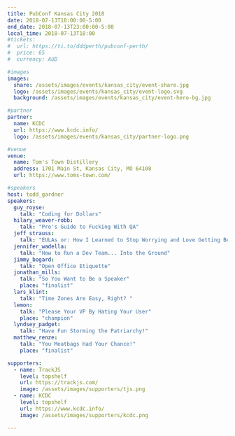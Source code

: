 ```yaml
---
title: PubConf Kansas City 2018
date: 2018-07-13T18:00:00-5:00
end_date: 2018-07-13T23:00:00-5:00
local_time: 2018-07-13T18:00
#tickets:
#  url: https://ti.to/dddperth/pubconf-perth/
#  price: 65
#  currency: AUD

#images
images:
  share: /assets/images/events/kansas_city/event-share.jpg
  logo: /assets/images/events/kansas_city/event-logo.svg
  background: /assets/images/events/kansas_city/event-hero-bg.jpg

#partner
partner:
  name: KCDC
  url: https://www.kcdc.info/
  logo: /assets/images/events/kansas_city/partner-logo.png

#venue
venue:
  name: Tom's Town Distillery
  address: 1701 Main St, Kansas City, MO 64108
  url: https://www.toms-town.com/

#speakers
host: todd_gardner
speakers:
  guy_royse:
    talk: "Coding for Dollars"
  hilary_weaver-robb:
    talk: "Pro's Guide to Fucking With QA"
  jeff_strauss:
    talk: "EULAs or: How I Learned to Stop Worrying and Love Getting Bent Over"
  jennifer_wadella:
    talk: "How to Run a Dev Team... Into the Ground"
  jimmy_bogard:
    talk: "Open Office Etiquette"
  jonathan_mills:
    talk: "So You Want to Be a Speaker"
    place: "finalist"
  lars_klint:
    talk: "Time Zones Are Easy, Right? "
  lemon:
    talk: "Please Your VP By Hating Your User"
    place: "champion"
  lyndsey_padget:
    talk: "Have Fun Storming the Patriarchy!"
  matthew_renze:
    talk: "You Meatbags Had Your Chance!"
    place: "finalist"

supporters:
  - name: TrackJS
    level: topshelf
    url: https://trackjs.com/
    image: /assets/images/supporters/tjs.png
  - name: KCDC
    level: topshelf
    url: https://www.kcdc.info/
    image: /assets/images/supporters/kcdc.png

---
```

